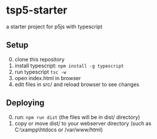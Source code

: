 # tsp5-starter
a starter project for p5js with typescript

## Setup
0. clone this repository
1. install typescript:
```npm install -g typescript```
2. run typescript
```tsc -w```
3. open index.html in browser
4. edit files in src/ and reload browser to see changes

## Deploying
0. run: ```npm run dist``` (the files will be in dist/ directory)
1. copy or move dist/ to your webserver directory (such as C:\xampp\htdocs or /var/www/html)
